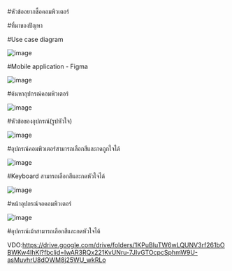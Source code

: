 #หัวข้ออยากซื้อคอมพิวเตอร์

#ที่มาของปัญหา

#Use case diagram

![image](https://user-images.githubusercontent.com/86649866/159757126-73785966-6e42-4680-91fe-caec62b94954.png)

#Mobile application - Figma

![image](https://user-images.githubusercontent.com/86649866/159757822-c1034c97-3e23-465a-afec-2c48767adf7f.png)

#ค้นหาอุปกรณ์คอมพิวเตอร์


![image](https://user-images.githubusercontent.com/86649866/159757920-9adf95d6-e825-46ee-a5fb-369bcc491888.png)

#หัวข้อของอุปกรณ์(รูปหัวใจ)


![image](https://user-images.githubusercontent.com/86649866/159758024-015b2fa6-868e-4a17-a09e-24d52aa8448c.png)

#อุปกรณ์คอมพิวเตอร์สามารถเลือกสีและกดถูกใจได้



![image](https://user-images.githubusercontent.com/86649866/159758171-2440e418-2b74-413f-8c4a-03460b9c7e46.png)

#Keyboard สามารถเลือกสีและกดหัวใจได้


![image](https://user-images.githubusercontent.com/86649866/159758293-d4178c5d-fed4-4ae2-914b-400b67c8250f.png)

#หน้าอุปกรณ์จอคอมพิวเตอร์


![image](https://user-images.githubusercontent.com/86649866/159758395-b6357615-6b16-45a1-abb5-89923d04b35a.png)

#อุปกรณ์เม้าสามารถเลือกสีและกดหัวใจได้


VDO:https://drive.google.com/drive/folders/1KPuBIuTW6wLQUNV3rf261bOBWKw4IhKl?fbclid=IwAR3RQx221KvUNru-7JIvGTOcpcSphmW9U-asMuvhrU8dOWM8j25WU_wkRLo
